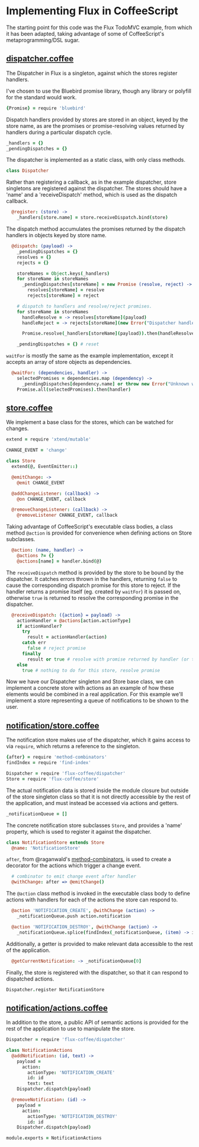 # Implementing Flux in CoffeeScript

The starting point for this code was the Flux TodoMVC example, from which it has
been adapted, taking advantage of some of CoffeeScript's metaprogramming/DSL
sugar.

## [dispatcher.coffee](dispatcher.coffee)
The Dispatcher in Flux is a singleton, against which the stores register handlers.

I've chosen to use the Bluebird promise library, though any library or polyfill
for the standard would work.
```coffee
{Promise} = require 'bluebird'
```

Dispatch handlers provided by stores are stored in an object, keyed by the store
name, as are the promises or promise-resolving values returned by handlers
during a particular dispatch cycle.
```coffee
_handlers = {}
_pendingDispatches = {}
```
The dispatcher is implemented as a static class, with only class methods.
```coffee
class Dispatcher
```

Rather than registering a callback, as in the example dispatcher, store
singletons are registered against the dispatcher. The stores should have a 'name'
and a 'receiveDispatch' method, which is used as the dispatch callback.
```coffee
  @register: (store) ->
    _handlers[store.name] = store.receiveDispatch.bind(store)
```

The dispatch method accumulates the promises returned by the dispatch handlers
in objects keyed by store name.
```coffee
  @dispatch: (payload) ->
    _pendingDispatches = {}
    resolves = {}
    rejects = {}

    storeNames = Object.keys(_handlers)
    for storeName in storeNames
      _pendingDispatches[storeName] = new Promise (resolve, reject) ->
        resolves[storeName] = resolve
        rejects[storeName] = reject

    # dispatch to handlers and resolve/reject promises.
    for storeName in storeNames
      handleResolve = -> resolves[storeName](payload)
      handleReject = -> rejects[storeName](new Error("Dispatcher handler unsuccessful"))

      Promise.resolve(_handlers[storeName](payload)).then(handleResolve, handleReject)

    _pendingDispatches = {} # reset
```

`waitFor` is mostly the same as the example implementation, except it accepts
an array of store objects as dependencies.
```coffee
  @waitFor: (dependencies, handler) ->
    selectedPromises = dependencies.map (dependency) ->
      _pendingDispatches[dependency.name] or throw new Error("Unknown waitFor dependency #{dependency.name}")
    Promise.all(selectedPromises).then(handler)
```




## [store.coffee](store.coffee)

We implement a base class for the stores, which can be watched for changes.
```coffee
extend = require 'xtend/mutable'

CHANGE_EVENT = 'change'

class Store
  extend(@, EventEmitter::)

  @emitChange: ->
    @emit CHANGE_EVENT

  @addChangeListener: (callback) ->
    @on CHANGE_EVENT, callback

  @removeChangeListener: (callback) ->
    @removeListener CHANGE_EVENT, callback
```

Taking advantage of CoffeeScript's executable class bodies, a class method
`@action` is provided for convenience when defining actions on Store subclasses.
```coffee
  @action: (name, handler) ->
    @actions ?= {}
    @actions[name] = handler.bind(@)
```
The `receiveDispatch` method is provided by the store to be bound by the
dispatcher. It catches errors thrown in the handlers, returning `false` to cause
the corresponding dispatch promise for this store to reject. If the handler
returns a promise itself (eg. created by `waitFor`) it is passed on, otherwise
`true` is returned to resolve the corresponding promise in the dispatcher.
```coffee
  @receiveDispatch: ({action} = payload) ->
    actionHandler = @actions[action.actionType]
    if actionHandler?
      try
        result = actionHandler(action)
      catch err
        false # reject promise
      finally
        result or true # resolve with promise returned by handler (or true)
    else
      true # nothing to do for this store, resolve promise
```

Now we have our Dispatcher singleton and Store base class, we can implement
a concrete store with actions as an example of how these elements would be
combined in a real application. For this example we'll implement a store
representing a queue of notifications to be shown to the user.

## [notification/store.coffee](example/notification/store.coffee)
The notification store makes use of the dispatcher, which it gains access to
via `require`, which returns a reference to the singleton.
```coffee
{after} = require 'method-combinators'
findIndex = require 'find-index'

Dispatcher = require 'flux-coffee/dispatcher'
Store = require 'flux-coffee/store'
```

The actual notification data is stored inside the module closure but outside of
the store singleton class so that it is not directly accessible by the rest of
the application, and must instead be accessed via actions and getters.
```coffee
_notificationQueue = []
```

The concrete notification store subclasses `Store`, and provides a 'name'
property, which is used to register it against the dispatcher.
```coffee
class NotificationStore extends Store
  @name: 'NotificationStore'
```
`after`, from @raganwald's
[method-combinators](https://github.com/raganwald/method-combinators),
is used to create a decorator for the actions which trigger a change event.

```coffee
  # combinator to emit change event after handler
  @withChange: after => @emitChange()
```
The `@action` class method is invoked in the executable class body to define
actions with handlers for each of the actions the store can respond to.
```coffee
  @action 'NOTIFICATION_CREATE', @withChange (action) ->
    _notificationQueue.push action.notification

  @action 'NOTIFICATION_DESTROY', @withChange (action) ->
    _notificationQueue.splice(findIndex(_notificationQueue, (item) -> item.id is action.id)), 1)
```
Additionally, a getter is provided to make relevant data accessible to the rest
of the application.
```coffee
  @getCurrentNotification: -> _notificationQueue[0]
```

Finally, the store is registered with the dispatcher, so that it can respond to
dispatched actions.
```coffee
Dispatcher.register NotificationStore
```


## [notification/actions.coffee](example/notification/actions.coffee)
In addition to the store, a public API of semantic actions is provided for the
rest of the application to use to manipulate the store.
```coffee
Dispatcher = require 'flux-coffee/dispatcher'

class NotificationActions
  @addNotification: (id, text) ->
    payload =
      action:
        actionType: 'NOTIFICATION_CREATE'
        id: id
        text: text
    Dispatcher.dispatch(payload)

  @removeNotification: (id) ->
    payload =
      action:
        actionType: 'NOTIFICATION_DESTROY'
        id: id
    Dispatcher.dispatch(payload)

module.exports = NotificationActions
```
